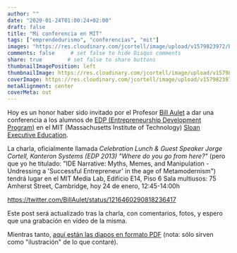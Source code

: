 ```yaml
---
author: ""
date: "2020-01-24T01:00:24+02:00"
draft: false
title: "Mi conferencia en MIT"
tags: ["emprendedurismo", "conferencias", "mit"]
images: "https://res.cloudinary.com/jcortell/image/upload/v1579823972/Personal/MIT__IDE_Narrative.jpg"
comments: false     # set false to hide Disqus comments
share: true        # set false to share buttons
thumbnailImagePosition: left
thumbnailImage: https://res.cloudinary.com/jcortell/image/upload/v1579823972/Personal/MIT__IDE_Narrative.jpg
coverImage: https://res.cloudinary.com/jcortell/image/upload/v1579823972/Personal/MIT__IDE_Narrative.jpg
metaAlignment: center
coverMeta: out
---
```


Hoy es un honor haber sido invitado por el Profesor [Bill Aulet](https://entrepreneurship.mit.edu/profile/bill-aulet/) a dar una conferencia a los alumnos de [EDP (Entrepreneurship Development Program)](https://innovation.mit.edu/opportunity/entrepreneurship-development-program/) en el MIT (Massachusetts Institute of Technology) [Sloan Executive Education](https://executive.mit.edu/).

<!--more-->

La charla, oficialmente llamada *Celebration Lunch & Guest Speaker Jorge Cortell, Kanteron Systems (EDP 2013) "Where do you go from here?"* (pero que yo he titulado: "IDE Narrative: Myths, Memes, and Manipulation - Undressing a 'Successful Entrepreneur' in the age of Metamodernism") tendrá lugar en el MIT Media Lab, Edificio E14, Piso 6 Sala multiusos: 75 Amherst Street, Cambridge, hoy 24 de enero, 12:45-14:00h

https://twitter.com/BillAulet/status/1216460290818236417

Este post será actualizado tras la charla, con comentarios, fotos, y espero que una grabación en vídeo de la misma.

Mientras tanto, [aquí están las diapos en formato PDF](https://res.cloudinary.com/jcortell/image/upload/v1579823972/Personal/MIT__IDE_Narrative.pdf) (nota: sólo sirven como "ilustración" de lo que contaré).
